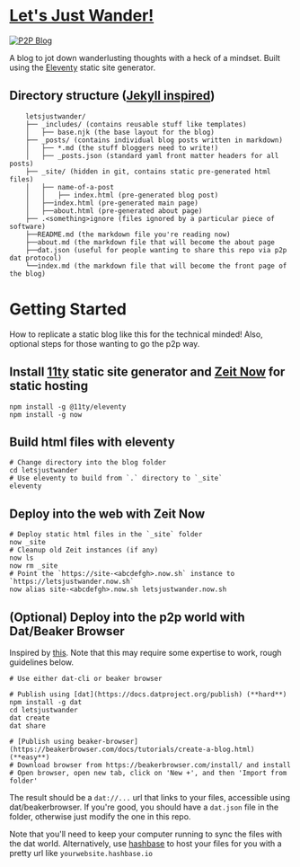 # [Let's Just Wander!](https://letsjustwander.now.sh)

[![P2P Blog](https://dat-badge.glitch.me/letsjustwander.hashbase.io/badge.svg)](https://letsjustwander.hashbase.io)

A blog to jot down wanderlusting thoughts with a heck of a mindset.
Built using the [Eleventy](https://github.com/11ty/11ty.io) static site generator.

## Directory structure ([Jekyll inspired](https://jekyllrb.com/docs/structure/))

```
    letsjustwander/
    ├── _includes/ (contains reusable stuff like templates)
    │   ├── base.njk (the base layout for the blog)
    ├── _posts/ (contains individual blog posts written in markdown)
    │   ├── *.md (the stuff bloggers need to write!)
    │   ├── _posts.json (standard yaml front matter headers for all posts)
    ├── _site/ (hidden in git, contains static pre-generated html files)
    │   ├── name-of-a-post
    │   │   ├── index.html (pre-generated blog post)
    │   ├──index.html (pre-generated main page)
    │   ├──about.html (pre-generated about page)
    ├── .<something>ignore (files ignored by a particular piece of software)
    ├──README.md (the markdown file you're reading now)
    ├──about.md (the markdown file that will become the about page
    ├──dat.json (useful for people wanting to share this repo via p2p dat protocol)
    └──index.md (the markdown file that will become the front page of the blog)
```

# Getting Started

How to replicate a static blog like this for the technical minded!
Also, optional steps for those wanting to go the p2p way.

## Install [11ty](https://www.11ty.io/docs/getting-started) static site generator and [Zeit Now](https://github.com/zeit/now-cli) for static hosting
    npm install -g @11ty/eleventy
    npm install -g now

## Build html files with eleventy
    # Change directory into the blog folder
    cd letsjustwander
    # Use eleventy to build from `.` directory to `_site`
    eleventy

## Deploy into the web with Zeit Now
    # Deploy static html files in the `_site` folder
    now _site
    # Cleanup old Zeit instances (if any)
    now ls
    now rm _site
    # Point the `https://site-<abcdefgh>.now.sh` instance to `https://letsjustwander.now.sh`
    now alias site-<abcdefgh>.now.sh letsjustwander.now.sh

## (Optional) Deploy into the p2p world with Dat/Beaker Browser

Inspired by [this](https://pipette-dev-blog-jimpick.hashbase.io/post/introducing-pipette/).
Note that this may require some expertise to work, rough guidelines below.

    # Use either dat-cli or beaker browser

    # Publish using [dat](https://docs.datproject.org/publish) (**hard**)
    npm install -g dat
    cd letsjustwander
    dat create
    dat share

    # [Publish using beaker-browser](https://beakerbrowser.com/docs/tutorials/create-a-blog.html) (**easy**)
    # Download browser from https://beakerbrowser.com/install/ and install
    # Open browser, open new tab, click on 'New +', and then 'Import from folder'

The result should be a `dat://...` url that links to your files, accessible using dat/beakerbrowser.
If you're good, you should have a `dat.json` file in the folder, otherwise just modify the one in this repo.

Note that you'll need to keep your computer running to sync the files with the dat world.
Alternatively, use [hashbase](https://hashbase.io/) to host your files for you with a pretty url like `yourwebsite.hashbase.io`
